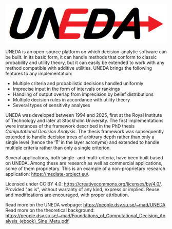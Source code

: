 ![](Docs/UNEDA.png)

UNEDA is an open-source platform on which decision-analytic software can be built. In its basic form, it can handle methods that conform to classic probability and utility theory, but it can easily be extended to work with any method compatible with additive utilities. UNEDA brings the following features to any implementation:

+	Multiple criteria and probabilistic decisions handled uniformly
+	Imprecise input in the form of intervals or rankings
+	Handling of output overlap from imprecision by belief distributions
+	Multiple decision rules in accordance with utility theory
+	Several types of sensitivity analyses

UNEDA was developed between 1994 and 2025, first at the Royal Institute of Technology and later at Stockholm University. The first implementations were instances of the framework described in the PhD thesis _Computational Decision Analysis_.  The thesis framework was subsequently extended to handle decision trees of arbitrary depth rather than only a single level (hence the ‘**T**’ in the layer acronyms) and extended to handle multiple criteria rather than only a single criterion.

Several applications, both single- and multi-criteria, have been built based on UNEDA. Among these are research as well as commercial applications, some of them proprietary. This is an example of a non-proprietary research application: https://mediate-project.eu/.

Licensed under CC BY 4.0: https://creativecommons.org/licenses/by/4.0/.
Provided "as is", without warranty of any kind, express or implied.
Reuse and modifications are encouraged, with proper attribution.

Read more on the UNEDA webpage: https://people.dsv.su.se/~mad/UNEDA
Read more on the theoretical background: https://people.dsv.su.se/~mad/Foundations_of_Computational_Decision_Analysis_(ebook)_Sine_Metu.pdf
